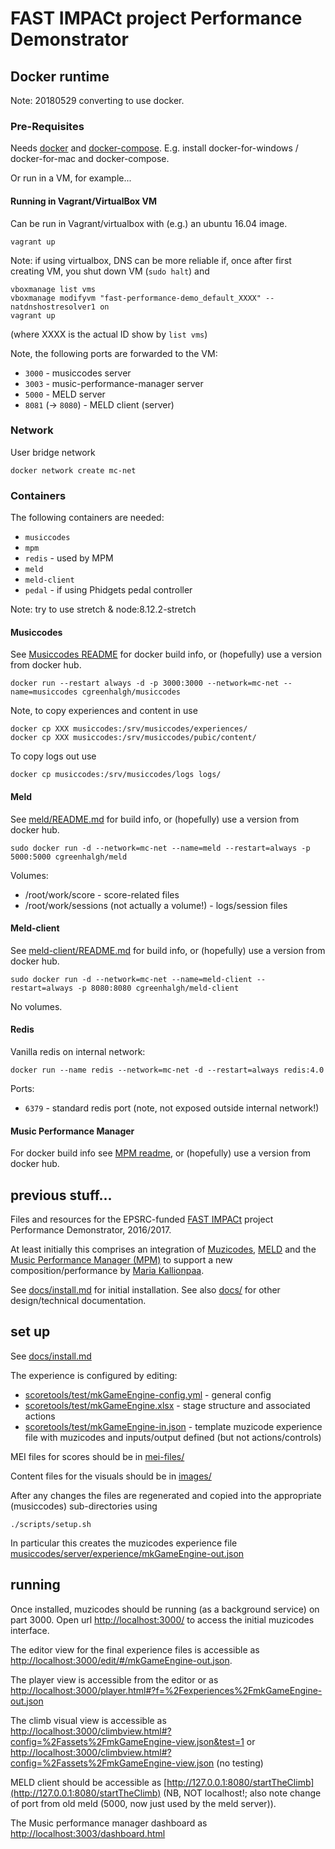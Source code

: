 # FAST IMPACt project Performance Demonstrator

## Docker runtime

Note: 20180529 converting to use docker.

### Pre-Requisites

Needs [docker](https://docs.docker.com/install/) and 
[docker-compose](https://docs.docker.com/compose/install/#install-compose).
E.g. install docker-for-windows / docker-for-mac and docker-compose. 

Or run in a VM, for example...

#### Running in Vagrant/VirtualBox VM

Can be run in Vagrant/virtualbox with (e.g.) an ubuntu 16.04 image.
```
vagrant up
```
Note: if using virtualbox, DNS can be more reliable if, once after first creating VM, you shut down VM (`sudo halt`) and 
```
vboxmanage list vms
vboxmanage modifyvm "fast-performance-demo_default_XXXX" --natdnshostresolver1 on
vagrant up
```
(where XXXX is the actual ID show by `list vms`)

Note, the following ports are forwarded to the VM:
- `3000` - musiccodes server
- `3003` - music-performance-manager server
- `5000` - MELD server
- `8081` (-> `8080`) - MELD client (server)

### Network

User bridge network
```
docker network create mc-net
```

### Containers

The following containers are needed:
- `musiccodes`
- `mpm`
- `redis` - used by MPM
- `meld`
- `meld-client`
- `pedal` - if using Phidgets pedal controller

Note: try to use stretch & node:8.12.2-stretch

#### Musiccodes

See [Musiccodes README](https://github.com/cgreenhalgh/musiccodes)
for docker build info, or (hopefully) use a version from docker hub.

```
docker run --restart always -d -p 3000:3000 --network=mc-net --name=musiccodes cgreenhalgh/musiccodes
```
Note, to copy experiences and content in use 
```
docker cp XXX musiccodes:/srv/musiccodes/experiences/
docker cp XXX musiccodes:/srv/musiccodes/pubic/content/
```
To copy logs out use
```
docker cp musiccodes:/srv/musiccodes/logs logs/
```

#### Meld

See [meld/README.md](meld/README.md) for build info, or (hopefully) use a 
version from docker hub.

```
sudo docker run -d --network=mc-net --name=meld --restart=always -p 5000:5000 cgreenhalgh/meld
```
Volumes:
- /root/work/score - score-related files
- /root/work/sessions (not actually a volume!) - logs/session files

#### Meld-client

See [meld-client/README.md](meld-client/README.md) for build info, 
or (hopefully) use a version from docker hub.

```
sudo docker run -d --network=mc-net --name=meld-client --restart=always -p 8080:8080 cgreenhalgh/meld-client
```
No volumes.

#### Redis

Vanilla redis on internal network:
```
docker run --name redis --network=mc-net -d --restart=always redis:4.0
```

Ports:
- `6379` - standard redis port (note, not exposed outside internal network!)

#### Music Performance Manager

For docker build info see [MPM readme](https://github.com/cgreenhalgh/music-performance-manager),
or (hopefully) use a version from docker hub.



## previous stuff...

Files and resources for the EPSRC-funded [FAST IMPACt](http://www.semanticaudio.ac.uk/) project Performance Demonstrator, 2016/2017.

At least initially this comprises an integration of [Muzicodes](https://github.com/cgreenhalgh/musiccodes), [MELD](https://github.com/oerc-music/meld) and the [Music Performance Manager (MPM)](https://github.com/cgreenhalgh/music-performance-manager) to support a new composition/performance by [Maria Kallionpaa](https://uk.linkedin.com/in/mariakallionpaa).

See [docs/install.md](docs/install.md) for initial installation. See also [docs/](docs/) for other design/technical documentation.

## set up

See [docs/install.md](docs/install.md)

The experience is configured by editing:
- [scoretools/test/mkGameEngine-config.yml](scoretools/test/mkGameEngine-config.yml) - general config
- [scoretools/test/mkGameEngine.xlsx](scoretools/test/mkGameEngine.xlsx) - stage structure and associated actions
- [scoretools/test/mkGameEngine-in.json](scoretools/test/mkGameEngine-in.json) - template muzicode experience file with muzicodes and inputs/output defined (but not actions/controls)

MEI files for scores should be in [mei-files/](mei-files/)

Content files for the visuals should be in [images/](images/)

After any changes the files are regenerated and copied into the appropriate (musiccodes) sub-directories using
```
./scripts/setup.sh
```

In particular this creates the muzicodes experience file [musiccodes/server/experience/mkGameEngine-out.json](musiccodes/server/experience/mkGameEngine-out.json)

## running

Once installed, muzicodes should be running (as a background service) on part 3000. Open url [http://localhost:3000/](http://localhost:3000/) to access the initial muzicodes interface.

The editor view for the final experience files is accessible as [http://localhost:3000/edit/#/mkGameEngine-out.json](http://localhost:3000/edit/#/mkGameEngine-out.json).

The player view is accessible from the editor or as [http://localhost:3000/player.html#?f=%2Fexperiences%2FmkGameEngine-out.json](http://localhost:3000/player.html#?f=%2Fexperiences%2FmkGameEngine-out.json)

The climb visual view is accessible as [http://localhost:3000/climbview.html#?config=%2Fassets%2FmkGameEngine-view.json&test=1](http://localhost:3000/climbview.html#?config=%2Fassets%2FmkGameEngine-view.json&test=1) or
[http://localhost:3000/climbview.html#?config=%2Fassets%2FmkGameEngine-view.json](http://localhost:3000/climbview.html#?config=%2Fassets%2FmkGameEngine-view.json) (no testing) 

MELD client should be  accessible as [http://127.0.0.1:8080/startTheClimb](http://127.0.0.1:8080/startTheClimb) (NB, NOT localhost!; also note change of port from old meld (5000, now just used by the meld server)).

The Music performance manager dashboard as [http://localhost:3003/dashboard.html](http://localhost:3003/dashboard.html)
